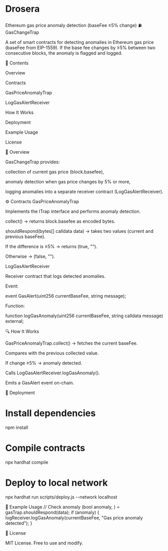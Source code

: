 # Drosera
Ethereum gas price anomaly detection (baseFee ≥5% change)
⛽ GasChangeTrap

A set of smart contracts for detecting anomalies in Ethereum gas price (baseFee from EIP-1559).
If the base fee changes by ≥5% between two consecutive blocks, the anomaly is flagged and logged.

📂 Contents

Overview

Contracts

GasPriceAnomalyTrap

LogGasAlertReceiver

How It Works

Deployment

Example Usage

License

📝 Overview

GasChangeTrap provides:

collection of current gas price (block.basefee),

anomaly detection when gas price changes by 5% or more,

logging anomalies into a separate receiver contract (LogGasAlertReceiver).

⚙ Contracts
GasPriceAnomalyTrap

Implements the ITrap interface and performs anomaly detection.

collect() → returns block.basefee as encoded bytes.

shouldRespond(bytes[] calldata data) → takes two values (current and previous baseFee).

If the difference is ≥5% → returns (true, "").

Otherwise → (false, "").

LogGasAlertReceiver

Receiver contract that logs detected anomalies.

Event:

event GasAlert(uint256 currentBaseFee, string message);


Function:

function logGasAnomaly(uint256 currentBaseFee, string calldata message) external;

🔍 How It Works

GasPriceAnomalyTrap.collect() → fetches the current baseFee.

Compares with the previous collected value.

If change ≥5% → anomaly detected.

Calls LogGasAlertReceiver.logGasAnomaly().

Emits a GasAlert event on-chain.

🚀 Deployment
# Install dependencies
npm install

# Compile contracts
npx hardhat compile

# Deploy to local network
npx hardhat run scripts/deploy.js --network localhost

🧩 Example Usage
// Check anomaly
(bool anomaly, ) = gasTrap.shouldRespond(data);
if (anomaly) {
    logReceiver.logGasAnomaly(currentBaseFee, "Gas price anomaly detected");
}

📜 License

MIT License. Free to use and modify.
